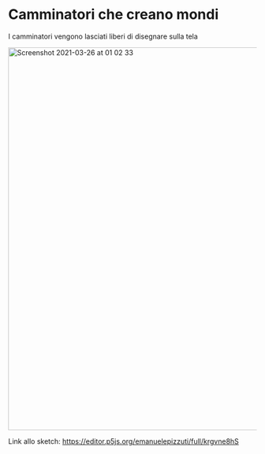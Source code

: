 # Camminatori che creano mondi

I camminatori vengono lasciati liberi di disegnare sulla tela

<img width="777" alt="Screenshot 2021-03-26 at 01 02 33" src="https://user-images.githubusercontent.com/76455312/112558403-fcdc2f80-8dce-11eb-98e8-7095e0e883d9.png">

Link allo sketch: https://editor.p5js.org/emanuelepizzuti/full/krgvne8hS
